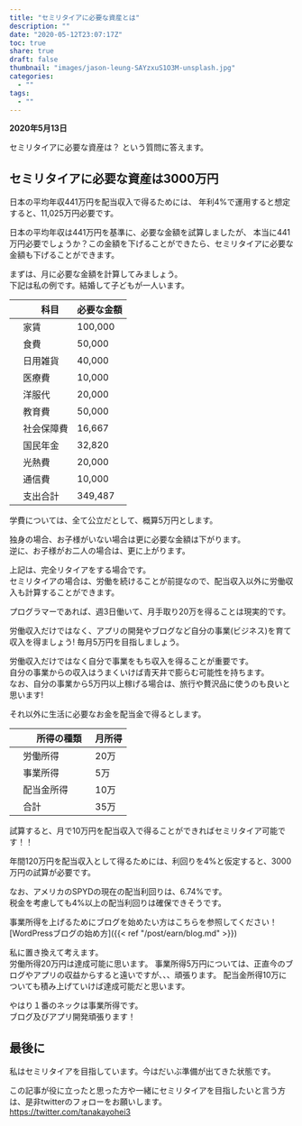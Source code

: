 ```yaml
---
title: "セミリタイアに必要な資産とは"
description: ""
date: "2020-05-12T23:07:17Z"
toc: true
share: true
draft: false
thumbnail: "images/jason-leung-SAYzxuS1O3M-unsplash.jpg"
categories:
  - ""
tags:
  - ""
---
```


**2020年5月13日**

セミリタイアに必要な資産は？
という質問に答えます。

<!--more-->

## セミリタイアに必要な資産は3000万円

日本の平均年収441万円を配当収入で得るためには、
年利4%で運用すると想定すると、11,025万円必要です。

日本の平均年収は441万円を基準に、必要な金額を試算しましたが、
本当に441万円必要でしょうか？この金額を下げることができたら、セミリタイアに必要な金額も下げることができます。  

まずは、月に必要な金額を計算してみましょう。  
下記は私の例です。結婚して子どもが一人います。

|  |　科目　| 必要な金額 |
| --- | --- | --- |
| 	| 家賃 | 100,000 |
| 	| 食費 | 50,000  |
| 	| 日用雑貨 | 40,000 |
| 	| 医療費 | 10,000  |
| 	| 洋服代 | 20,000  |
| 	| 教育費 | 50,000  |
| 	| 社会保障費 | 16,667  |
| 	| 国民年金 | 32,820 |
| 	| 光熱費 | 20,000 |
| 	| 通信費 | 10,000 |
| 	| 支出合計 | 349,487 |

学費については、全て公立だとして、概算5万円とします。  

独身の場合、お子様がいない場合は更に必要な金額は下がります。  
逆に、お子様がお二人の場合は、更に上がります。  

上記は、完全リタイアをする場合です。  
セミリタイアの場合は、労働を続けることが前提なので、配当収入以外に労働収入も計算することができます。  

プログラマーであれば、週3日働いて、月手取り20万を得ることは現実的です。    

労働収入だけではなく、アプリの開発やブログなど自分の事業(ビジネス)を育て収入を得ましょう!
毎月5万円を目指しましょう。  

労働収入だけではなく自分で事業をもち収入を得ることが重要です。  
自分の事業からの収入はうまくいけば青天井で膨らむ可能性を持ちます。  
なお、自分の事業から5万円以上稼げる場合は、旅行や贅沢品に使うのも良いと思います!

それ以外に生活に必要なお金を配当金で得るとします。

|  |　所得の種類　| 月所得 |
| --- | --- | --- |
| 	| 労働所得 | 20万 |
| 	| 事業所得　| 5万 |
| 	| 配当金所得 | 10万 |
| 	| 合計 | 35万 |

試算すると、月で10万円を配当収入で得ることができればセミリタイア可能です！！  

年間120万円を配当収入として得るためには、利回りを4%と仮定すると、3000万円の試算が必要です。

なお、アメリカのSPYDの現在の配当利回りは、6.74%です。  
税金を考慮しても4%以上の配当利回りは確保できそうです。 

事業所得を上げるためにブログを始めたい方はこちらを参照してください！  
[WordPressブログの始め方]({{< ref "/post/earn/blog.md" >}})  

私に置き換えて考えます。  
労働所得20万円は達成可能に思います。 
事業所得5万円については、正直今のブログやアプリの収益からすると遠いですが、、、頑張ります。
配当金所得10万についても積み上げていけば達成可能だと思います。 

やはり１番のネックは事業所得です。  
ブログ及びアプリ開発頑張ります！

## 最後に

私はセミリタイアを目指しています。今はだいぶ準備が出てきた状態です。

この記事が役に立ったと思った方や一緒にセミリタイアを目指したいと言う方は、是非twitterのフォローをお願いします。  
https://twitter.com/tanakayohei3






